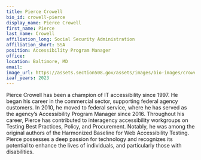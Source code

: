 ```yaml
---
title: Pierce Crowell
bio_id: crowell-pierce
display_name: Pierce Crowell
first_name: Pierce
last_name: Crowell
affiliation_long: Social Security Administration
affiliation_short: SSA
position: Accessibility Program Manager
office: 
location: Baltimore, MD
email: 
image_url: https://assets.section508.gov/assets/images/bio-images/crowell-pierce.png
iaaf_years: 2023
---
```

Pierce Crowell has been a champion of IT accessibility since 1997. He began his career in the commercial sector, supporting federal agency customers. In 2010, he moved to federal service, where he has served as the agency’s Accessibility Program Manager since 2016. Throughout his career, Pierce has contributed to interagency accessibility workgroups on Testing Best Practices, Policy, and Procurement.  Notably, he was among the original authors of the Harmonized Baseline for Web Accessibility Testing. Pierce possesses a deep passion for technology and recognizes its potential to enhance the lives of individuals, and particularly those with disabilities.